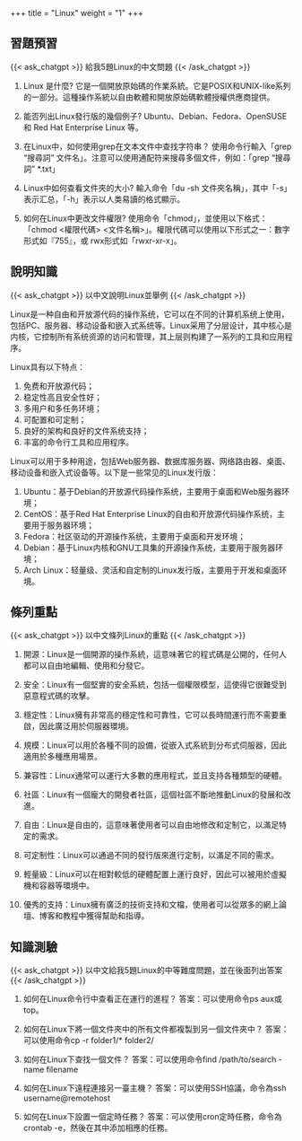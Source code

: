 +++
title = "Linux"
weight = "1"
+++
## 習題預習
{{< ask_chatgpt >}}
給我5題Linux的中文問題
{{< /ask_chatgpt >}}



1. Linux 是什麼? 它是一個開放原始碼的作業系統。它是POSIX和UNIX-like系列的一部分。這種操作系統以自由軟體和開放原始碼軟體授權供應商提供。

2. 能否列出Linux發行版的幾個例子? Ubuntu、Debian、Fedora、OpenSUSE 和 Red Hat Enterprise Linux 等。

3. 在Linux中，如何使用grep在文本文件中查找字符串？ 使用命令行輸入「grep “搜尋詞” 文件名」。注意可以使用通配符来搜尋多個文件，例如：「grep “搜尋詞” *.txt」

4. Linux中如何查看文件夾的大小? 輸入命令「du -sh 文件夾名稱」，其中「-s」表示汇总，「-h」表示以人类易讀的格式顯示。

5. 如何在Linux中更改文件權限? 使用命令「chmod」，並使用以下格式：「chmod <權限代碼> <文件名稱>」。權限代碼可以使用以下形式之一：數字形式如『755』，或 rwx形式如「rwxr-xr-x」。   

## 說明知識
{{< ask_chatgpt >}}
以中文說明Linux並舉例
{{< /ask_chatgpt >}}



Linux是一种自由和开放源代码的操作系统，它可以在不同的计算机系统上使用，包括PC、服务器、移动设备和嵌入式系统等。Linux采用了分层设计，其中核心是内核，它控制所有系统资源的访问和管理，其上层则构建了一系列的工具和应用程序。

Linux具有以下特点：

1. 免费和开放源代码；
2. 稳定性高且安全性好；
3. 多用户和多任务环境；
4. 可配置和可定制；
5. 良好的架构和良好的文件系统支持；
6. 丰富的命令行工具和应用程序。

Linux可以用于多种用途，包括Web服务器、数据库服务器、网络路由器、桌面、移动设备和嵌入式设备等。以下是一些常见的Linux发行版：

1. Ubuntu：基于Debian的开放源代码操作系统，主要用于桌面和Web服务器环境；
2. CentOS：基于Red Hat Enterprise Linux的自由和开放源代码操作系统，主要用于服务器环境；
3. Fedora：社区驱动的开源操作系统，主要用于桌面和开发环境；
4. Debian：基于Linux内核和GNU工具集的开源操作系统，主要用于服务器环境；
5. Arch Linux：轻量级、灵活和自定制的Linux发行版，主要用于开发和桌面环境。   

## 條列重點
{{< ask_chatgpt >}}
以中文條列Linux的重點
{{< /ask_chatgpt >}}



1. 開源：Linux是一個開源的操作系統，這意味著它的程式碼是公開的，任何人都可以自由地編輯、使用和分發它。

2. 安全：Linux有一個堅實的安全系統，包括一個權限模型，這使得它很難受到惡意程式碼的攻擊。

3. 穩定性：Linux擁有非常高的穩定性和可靠性，它可以長時間運行而不需要重啟，因此廣泛用於伺服器環境。

4. 規模：Linux可以用於各種不同的設備，從嵌入式系統到分布式伺服器，因此適用於多種應用場景。

5. 兼容性：Linux通常可以運行大多數的應用程式，並且支持各種類型的硬體。

6. 社區：Linux有一個龐大的開發者社區，這個社區不斷地推動Linux的發展和改進。

7. 自由：Linux是自由的，這意味著使用者可以自由地修改和定制它，以滿足特定的需求。

8. 可定制性：Linux可以通過不同的發行版來進行定制，以滿足不同的需求。

9. 輕量級：Linux可以在相對較低的硬體配置上運行良好，因此可以被用於虛擬機和容器等環境中。

10. 優秀的支持：Linux擁有廣泛的技術支持和文檔，使用者可以從眾多的網上論壇、博客和教程中獲得幫助和指導。   

## 知識測驗
{{< ask_chatgpt >}}
以中文給我5題Linux的中等難度問題，並在後面列出答案
{{< /ask_chatgpt >}}



1. 如何在Linux命令行中查看正在運行的進程？
答案：可以使用命令ps aux或top。

2. 如何在Linux下將一個文件夾中的所有文件都複製到另一個文件夾中？
答案：可以使用命令cp -r folder1/* folder2/

3. 如何在Linux下查找一個文件？
答案：可以使用命令find /path/to/search -name filename

4. 如何在Linux下遠程連接另一臺主機？
答案：可以使用SSH協議，命令為ssh username@remotehost

5. 如何在Linux下設置一個定時任務？
答案：可以使用cron定時任務，命令為crontab -e，然後在其中添加相應的任務。   

